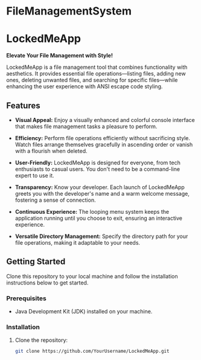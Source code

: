# FileManagementSystem
# LockedMeApp

**Elevate Your File Management with Style!**

LockedMeApp is a file management tool that combines functionality with aesthetics. It provides essential file operations—listing files, adding new ones, deleting unwanted files, and searching for specific files—while enhancing the user experience with ANSI escape code styling.

## Features

- **Visual Appeal:** Enjoy a visually enhanced and colorful console interface that makes file management tasks a pleasure to perform.

- **Efficiency:** Perform file operations efficiently without sacrificing style. Watch files arrange themselves gracefully in ascending order or vanish with a flourish when deleted.

- **User-Friendly:** LockedMeApp is designed for everyone, from tech enthusiasts to casual users. You don't need to be a command-line expert to use it.

- **Transparency:** Know your developer. Each launch of LockedMeApp greets you with the developer's name and a warm welcome message, fostering a sense of connection.

- **Continuous Experience:** The looping menu system keeps the application running until you choose to exit, ensuring an interactive experience.

- **Versatile Directory Management:** Specify the directory path for your file operations, making it adaptable to your needs.

## Getting Started

Clone this repository to your local machine and follow the installation instructions below to get started.

### Prerequisites

- Java Development Kit (JDK) installed on your machine.

### Installation

1. Clone the repository:

   ```bash
   git clone https://github.com/YourUsername/LockedMeApp.git




